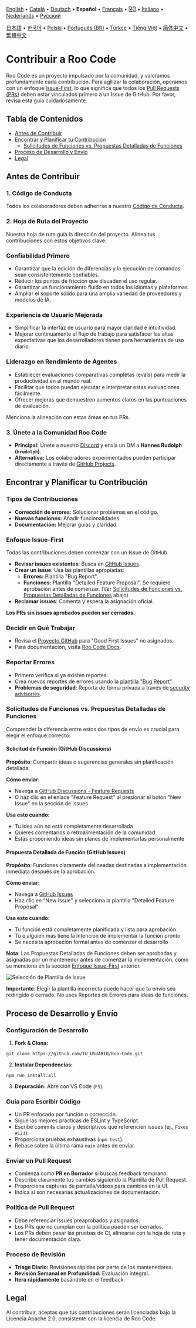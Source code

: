 [English](../../CONTRIBUTING.md) • [Català](../ca/CONTRIBUTING.md) • [Deutsch](../de/CONTRIBUTING.md) • <b>Español</b> • [Français](../fr/CONTRIBUTING.md) • [हिंदी](../hi/CONTRIBUTING.md) • [Italiano](../it/CONTRIBUTING.md) • [Nederlands](../nl/CONTRIBUTING.md) • [Русский](../ru/CONTRIBUTING.md)

[日本語](../ja/CONTRIBUTING.md) • [한국어](../ko/CONTRIBUTING.md) • [Polski](../pl/CONTRIBUTING.md) • [Português (BR)](../pt-BR/CONTRIBUTING.md) • [Türkçe](../tr/CONTRIBUTING.md) • [Tiếng Việt](../vi/CONTRIBUTING.md) • [简体中文](../zh-CN/CONTRIBUTING.md) • [繁體中文](../zh-TW/CONTRIBUTING.md)

# Contribuir a Roo Code

Roo Code es un proyecto impulsado por la comunidad, y valoramos profundamente cada contribución. Para agilizar la colaboración, operamos con un enfoque [Issue-First](#enfoque-issue-first), lo que significa que todos los [Pull Requests (PRs)](#enviar-un-pull-request) deben estar vinculados primero a un Issue de GitHub. Por favor, revisa esta guía cuidadosamente.

## Tabla de Contenidos

- [Antes de Contribuir](#antes-de-contribuir)
- [Encontrar y Planificar tu Contribución](#encontrar-y-planificar-tu-contribución)
    - [Solicitudes de Funciones vs. Propuestas Detalladas de Funciones](#solicitudes-de-funciones-vs-propuestas-detalladas-de-funciones)
- [Proceso de Desarrollo y Envío](#proceso-de-desarrollo-y-envío)
- [Legal](#legal)

## Antes de Contribuir

### 1. Código de Conducta

Todos los colaboradores deben adherirse a nuestro [Código de Conducta](./CODE_OF_CONDUCT.md).

### 2. Hoja de Ruta del Proyecto

Nuestra hoja de ruta guía la dirección del proyecto. Alinea tus contribuciones con estos objetivos clave:

### Confiabilidad Primero

- Garantizar que la edición de diferencias y la ejecución de comandos sean consistentemente confiables.
- Reducir los puntos de fricción que disuaden el uso regular.
- Garantizar un funcionamiento fluido en todos los idiomas y plataformas.
- Ampliar el soporte sólido para una amplia variedad de proveedores y modelos de IA.

### Experiencia de Usuario Mejorada

- Simplificar la interfaz de usuario para mayor claridad e intuitividad.
- Mejorar continuamente el flujo de trabajo para satisfacer las altas expectativas que los desarrolladores tienen para herramientas de uso diario.

### Liderazgo en Rendimiento de Agentes

- Establecer evaluaciones comparativas completas (evals) para medir la productividad en el mundo real.
- Facilitar que todos puedan ejecutar e interpretar estas evaluaciones fácilmente.
- Ofrecer mejoras que demuestren aumentos claros en las puntuaciones de evaluación.

Menciona la alineación con estas áreas en tus PRs.

### 3. Únete a la Comunidad Roo Code

- **Principal:** Únete a nuestro [Discord](https://discord.gg/roocode) y envía un DM a **Hannes Rudolph (`hrudolph`)**.
- **Alternativa:** Los colaboradores experimentados pueden participar directamente a través de [GitHub Projects](https://github.com/orgs/RooCodeInc/projects/1).

## Encontrar y Planificar tu Contribución

### Tipos de Contribuciones

- **Corrección de errores:** Solucionar problemas en el código.
- **Nuevas funciones:** Añadir funcionalidades.
- **Documentación:** Mejorar guías y claridad.

### Enfoque Issue-First

Todas las contribuciones deben comenzar con un Issue de GitHub.

- **Revisar issues existentes**: Busca en [GitHub Issues](https://github.com/RooCodeInc/Roo-Code/issues).
- **Crear un issue**: Usa las plantillas apropiadas:
    - **Errores:** Plantilla "Bug Report".
    - **Funciones:** Plantilla "Detailed Feature Proposal". Se requiere aprobación antes de comenzar. (Ver [Solicitudes de Funciones vs. Propuestas Detalladas de Funciones](#solicitudes-de-funciones-vs-propuestas-detalladas-de-funciones) abajo)
- **Reclamar issues**: Comenta y espera la asignación oficial.

**Los PRs sin issues aprobados pueden ser cerrados.**

### Decidir en Qué Trabajar

- Revisa el [Proyecto GitHub](https://github.com/orgs/RooCodeInc/projects/1) para "Good First Issues" no asignados.
- Para documentación, visita [Roo Code Docs](https://github.com/RooCodeInc/Roo-Code-Docs).

### Reportar Errores

- Primero verifica si ya existen reportes.
- Crea nuevos reportes de errores usando la [plantilla "Bug Report"](https://github.com/RooCodeInc/Roo-Code/issues/new/choose).
- **Problemas de seguridad**: Reporta de forma privada a través de [security advisories](https://github.com/RooCodeInc/Roo-Code/security/advisories/new).

### Solicitudes de Funciones vs. Propuestas Detalladas de Funciones

Comprender la diferencia entre estos dos tipos de envío es crucial para elegir el enfoque correcto:

#### Solicitud de Función (GitHub Discussions)

**Propósito**: Compartir ideas o sugerencias generales sin planificación detallada.

**Cómo enviar**:

- Navega a [GitHub Discussions - Feature Requests](https://github.com/RooCodeInc/Roo-Code/discussions/categories/feature-requests)
- O haz clic en el enlace "Feature Request" al presionar el botón "New Issue" en la sección de issues

**Usa esto cuando**:

- Tu idea aún no está completamente desarrollada
- Quieres comentarios o retroalimentación de la comunidad
- Estás proponiendo ideas sin planes de implementarlas personalmente

#### Propuesta Detallada de Función (GitHub Issues)

**Propósito**: Funciones claramente delineadas destinadas a implementación inmediata después de la aprobación.

**Cómo enviar**:

- Navega a [GitHub Issues](https://github.com/RooCodeInc/Roo-Code/issues)
- Haz clic en "New Issue" y selecciona la plantilla "Detailed Feature Proposal"

**Usa esto cuando**:

- Tu función está completamente planificada y lista para aprobación
- Tú o alguien más tiene la intención de implementar la función pronto
- Se necesita aprobación formal antes de comenzar el desarrollo

**Nota**: Las Propuestas Detalladas de Funciones deben ser aprobadas y asignadas por un mantenedor antes de comenzar la implementación, como se menciona en la sección [Enfoque Issue-First](#enfoque-issue-first) anterior.

![Selección de Plantilla de Issue](placeholder-for-issue-template-selection-image)

**Importante**: Elegir la plantilla incorrecta puede hacer que tu envío sea redirigido o cerrado. No uses Reportes de Errores para ideas de funciones.

## Proceso de Desarrollo y Envío

### Configuración de Desarrollo

1. **Fork & Clona:**

```
git clone https://github.com/TU_USUARIO/Roo-Code.git
```

2. **Instalar Dependencias:**

```
npm run install:all
```

3. **Depuración:** Abre con VS Code (`F5`).

### Guía para Escribir Código

- Un PR enfocado por función o corrección.
- Sigue las mejores prácticas de ESLint y TypeScript.
- Escribe commits claros y descriptivos que referencien issues (ej., `Fixes #123`).
- Proporciona pruebas exhaustivas (`npm test`).
- Rebase sobre la última rama `main` antes de enviar.

### Enviar un Pull Request

- Comienza como **PR en Borrador** si buscas feedback temprano.
- Describe claramente tus cambios siguiendo la Plantilla de Pull Request.
- Proporciona capturas de pantalla/videos para cambios en la UI.
- Indica si son necesarias actualizaciones de documentación.

### Política de Pull Request

- Debe referenciar issues preaprobados y asignados.
- Los PRs que no cumplan con la política pueden ser cerrados.
- Los PRs deben pasar las pruebas de CI, alinearse con la hoja de ruta y tener documentación clara.

### Proceso de Revisión

- **Triage Diario:** Revisiones rápidas por parte de los mantenedores.
- **Revisión Semanal en Profundidad:** Evaluación integral.
- **Itera rápidamente** basándote en el feedback.

## Legal

Al contribuir, aceptas que tus contribuciones serán licenciadas bajo la Licencia Apache 2.0, consistente con la licencia de Roo Code.
